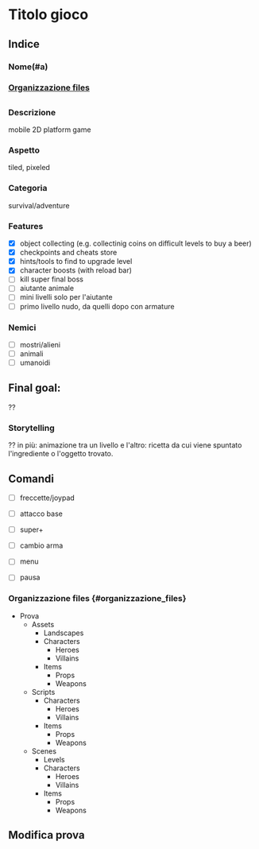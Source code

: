# Titolo gioco

## Indice
### Nome(#a)
### [Organizzazione files](#organizzazione_files)

##
### Descrizione 
mobile 2D platform game
### Aspetto
tiled, pixeled

### Categoria
survival/adventure

### Features
- [x] object collecting (e.g. collectinig coins on difficult levels to  buy a beer)
- [x] checkpoints and cheats store
- [x] hints/tools to find to upgrade level
- [x] character boosts (with reload bar)
- [ ] kill super final boss
- [ ] aiutante animale
- [ ] mini livelli solo per l'aiutante
- [ ] primo livello nudo, da quelli dopo con armature

### Nemici
- [ ] mostri/alieni
- [ ] animali
- [ ] umanoidi

## Final goal:
??

### Storytelling
??
in più: animazione tra un livello e l'altro: ricetta da cui viene spuntato l'ingrediente o l'oggetto trovato.

## Comandi
- [ ] freccette/joypad
- [ ] attacco base
- [ ] super+
- [ ] cambio arma
- [ ] menu
- [ ] pausa


### Organizzazione files {#organizzazione_files}
- Prova
    - Assets
        - Landscapes
        - Characters
            - Heroes
            - Villains
        - Items
            - Props
            - Weapons
    - Scripts
        - Characters
            - Heroes
            - Villains
        - Items
            - Props
            - Weapons
    - Scenes
        - Levels
        - Characters
            - Heroes
            - Villains
        - Items
            - Props
            - Weapons

## Modifica prova